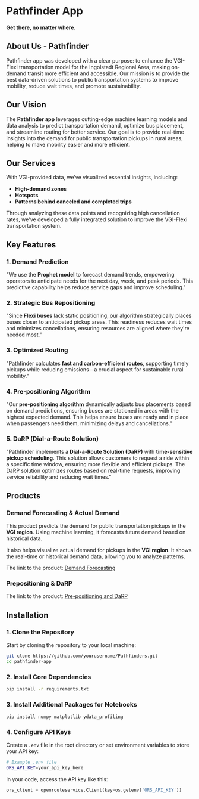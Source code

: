# Pathfinder App
**Get there, no matter where.**

## About Us - Pathfinder
Pathfinder app was developed with a clear purpose: to enhance the VGI-Flexi transportation model for the Ingolstadt Regional Area, making on-demand transit more efficient and accessible. Our mission is to provide the best data-driven solutions to public transportation systems to improve mobility, reduce wait times, and promote sustainability.

## Our Vision
The **Pathfinder app** leverages cutting-edge machine learning models and data analysis to predict transportation demand, optimize bus placement, and streamline routing for better service. Our goal is to provide real-time insights into the demand for public transportation pickups in rural areas, helping to make mobility easier and more efficient.

## Our Services
With VGI-provided data, we've visualized essential insights, including:
- **High-demand zones**
- **Hotspots**
- **Patterns behind canceled and completed trips**

Through analyzing these data points and recognizing high cancellation rates, we've developed a fully integrated solution to improve the VGI-Flexi transportation system.

## Key Features
### 1. **Demand Prediction**
"We use the **Prophet model** to forecast demand trends, empowering operators to anticipate needs for the next day, week, and peak periods. This predictive capability helps reduce service gaps and improve scheduling."

### 2. **Strategic Bus Repositioning**
"Since **Flexi buses** lack static positioning, our algorithm strategically places buses closer to anticipated pickup areas. This readiness reduces wait times and minimizes cancellations, ensuring resources are aligned where they're needed most."

### 3. **Optimized Routing**
"Pathfinder calculates **fast and carbon-efficient routes**, supporting timely pickups while reducing emissions—a crucial aspect for sustainable rural mobility."

### 4. **Pre-positioning Algorithm**
"Our **pre-positioning algorithm** dynamically adjusts bus placements based on demand predictions, ensuring buses are stationed in areas with the highest expected demand. This helps ensure buses are ready and in place when passengers need them, minimizing delays and cancellations."

### 5. **DaRP (Dial-a-Route Solution)**
"Pathfinder implements a **Dial-a-Route Solution (DaRP)** with **time-sensitive pickup scheduling**. This solution allows customers to request a ride within a specific time window, ensuring more flexible and efficient pickups. The DaRP solution optimizes routes based on real-time requests, improving service reliability and reducing wait times."

## Products
### Demand Forecasting & Actual Demand
This product predicts the demand for public transportation pickups in the **VGI region**. Using machine learning, it forecasts future demand based on historical data. 

It also helps visualize actual demand for pickups in the **VGI region**. It shows the real-time or historical demand data, allowing you to analyze patterns.

The link to the product:
[Demand Forecasting](https://pathfinders.streamlit.app/)

### Prepositioning & DaRP

The link to the product:
[Pre-positioning and DaRP](https://pathfinders2.streamlit.app/)

## Installation
### 1. Clone the Repository
Start by cloning the repository to your local machine:
```bash
git clone https://github.com/yourusername/Pathfinders.git
cd pathfinder-app
```

### 2. Install Core Dependencies
```bash
pip install -r requirements.txt
```

### 3. Install Additional Packages for Notebooks
```bash
pip install numpy matplotlib ydata_profiling
```

### 4. Configure API Keys
Create a `.env` file in the root directory or set environment variables to store your API key:

```bash
# Example .env file
ORS_API_KEY=your_api_key_here
```

In your code, access the API key like this:
```python
ors_client = openrouteservice.Client(key=os.getenv('ORS_API_KEY'))
```
